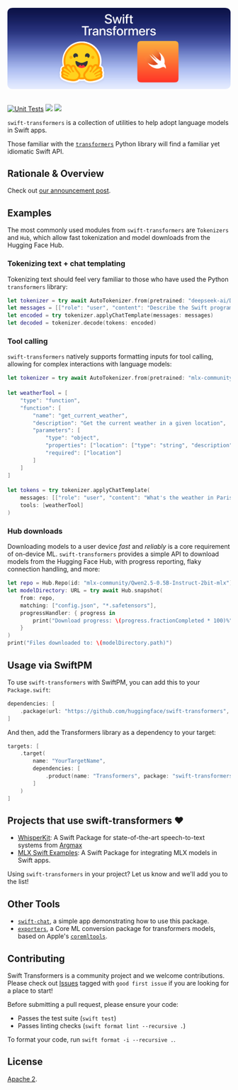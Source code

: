 <p align="center">
  <picture>
    <source media="(prefers-color-scheme: dark)" srcset="media/swift-t-banner.png">
    <source media="(prefers-color-scheme: light)" srcset="media/swift-t-banner.png">
    <img alt="Swift + Transformers" src="media/swift-t-banner.png" style="max-width: 100%;">
  </picture>
  <br/>
  <br/>
</p>

[![Unit Tests](https://github.com/huggingface/swift-transformers/actions/workflows/ci.yml/badge.svg)](https://github.com/huggingface/swift-transformers/actions/workflows/unit-tests.yml)
[![](https://img.shields.io/endpoint?url=https%3A%2F%2Fswiftpackageindex.com%2Fapi%2Fpackages%2Fhuggingface%2Fswift-transformers%2Fbadge%3Ftype%3Dswift-versions)](https://swiftpackageindex.com/huggingface/swift-transformers)
[![](https://img.shields.io/endpoint?url=https%3A%2F%2Fswiftpackageindex.com%2Fapi%2Fpackages%2Fhuggingface%2Fswift-transformers%2Fbadge%3Ftype%3Dplatforms)](https://swiftpackageindex.com/huggingface/swift-transformers)

`swift-transformers` is a collection of utilities to help adopt language models in Swift apps. 

Those familiar with the [`transformers`](https://github.com/huggingface/transformers) Python library will find a familiar yet idiomatic Swift API.

## Rationale & Overview

Check out [our announcement post](https://huggingface.co/blog/swift-coreml-llm).

## Examples

The most commonly used modules from `swift-transformers` are `Tokenizers` and `Hub`, which allow fast tokenization and
model downloads from the Hugging Face Hub.

### Tokenizing text + chat templating

Tokenizing text should feel very familiar to those who have used the Python `transformers` library:

```swift
let tokenizer = try await AutoTokenizer.from(pretrained: "deepseek-ai/DeepSeek-R1-Distill-Qwen-7B")
let messages = [["role": "user", "content": "Describe the Swift programming language."]]
let encoded = try tokenizer.applyChatTemplate(messages: messages)
let decoded = tokenizer.decode(tokens: encoded)
```


### Tool calling

`swift-transformers` natively supports formatting inputs for tool calling, allowing for complex interactions with language models:

```swift
let tokenizer = try await AutoTokenizer.from(pretrained: "mlx-community/Qwen2.5-7B-Instruct-4bit")

let weatherTool = [
    "type": "function",
    "function": [
        "name": "get_current_weather",
        "description": "Get the current weather in a given location",
        "parameters": [
            "type": "object",
            "properties": ["location": ["type": "string", "description": "City and state"]],
            "required": ["location"]
        ]
    ]
]

let tokens = try tokenizer.applyChatTemplate(
    messages: [["role": "user", "content": "What's the weather in Paris?"]],
    tools: [weatherTool]
)
```


### Hub downloads

Downloading models to a user device _fast_ and _reliably_ is a core requirement of on-device ML. `swift-transformers` provides a simple API to
download models from the Hugging Face Hub, with progress reporting, flaky connection handling, and more:

```swift
let repo = Hub.Repo(id: "mlx-community/Qwen2.5-0.5B-Instruct-2bit-mlx")
let modelDirectory: URL = try await Hub.snapshot(
    from: repo,
    matching: ["config.json", "*.safetensors"],
    progressHandler: { progress in
        print("Download progress: \(progress.fractionCompleted * 100)%")
    }
)
print("Files downloaded to: \(modelDirectory.path)")
```

## Usage via SwiftPM

To use `swift-transformers` with SwiftPM, you can add this to your `Package.swift`:

```swift
dependencies: [
    .package(url: "https://github.com/huggingface/swift-transformers", from: "0.1.17")
]
```

And then, add the Transformers library as a dependency to your target:

```swift
targets: [
    .target(
        name: "YourTargetName",
        dependencies: [
            .product(name: "Transformers", package: "swift-transformers")
        ]
    )
]
```

## Projects that use swift-transformers ❤️ 

- [WhisperKit](https://github.com/argmaxinc/WhisperKit): A Swift Package for state-of-the-art speech-to-text systems from [Argmax](https://github.com/argmaxinc)
- [MLX Swift Examples](https://github.com/ml-explore/mlx-swift-examples): A Swift Package for integrating MLX models in Swift apps.

Using `swift-transformers` in your project? Let us know and we'll add you to the list!

## Other Tools

- [`swift-chat`](https://github.com/huggingface/swift-chat), a simple app demonstrating how to use this package.
- [`exporters`](https://github.com/huggingface/exporters), a Core ML conversion package for transformers models, based on Apple's [`coremltools`](https://github.com/apple/coremltools).

## Contributing 

Swift Transformers is a community project and we welcome contributions. Please
check out [Issues](https://github.com/huggingface/swift-transformers/issues)
tagged with `good first issue` if you are looking for a place to start!

Before submitting a pull request, please ensure your code:

- Passes the test suite (`swift test`)
- Passes linting checks (`swift format lint --recursive .`)

To format your code, run `swift format -i --recursive .`.

## License

[Apache 2](LICENSE).



